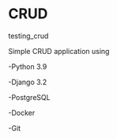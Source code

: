 # CRUD
testing_crud

Simple CRUD application using

-Python 3.9

-Django 3.2

-PostgreSQL

-Docker

-Git


